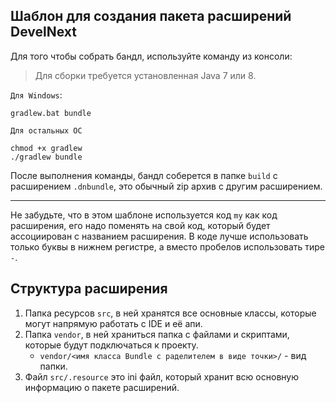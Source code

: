 ## Шаблон для создания пакета расширений DevelNext

Для того чтобы собрать бандл, используйте команду из консоли:

> Для сборки требуется установленная Java 7 или 8.

`Для Windows`:

```
gradlew.bat bundle
```

`Для остальных ОС`

```
chmod +x gradlew
./gradlew bundle
```

После выполнения команды, бандл соберется в папке `build` с расширением `.dnbundle`,
это обычный zip архив с другим расширением.

---

Не забудьте, что в этом шаблоне используется код `my` как код расширения, его надо поменять на свой код,
который будет ассоциирован с названием расширения. В коде лучше использовать только буквы в нижнем регистре, а 
вместо пробелов использовать тире `-`.

## Структура расширения

1. Папка ресурсов `src`, в ней хранятся все основные классы, которые могут напрямую работать с IDE и её апи.
2. Папка `vendor`, в ней храниться папка с файлами и скриптами, которые будут подключаться к проекту.
    - `vendor/<имя класса Bundle с раделителем в виде точки>/` - вид папки.
3. Файл `src/.resource` это ini файл, который хранит всю основную информацию о пакете расширений.